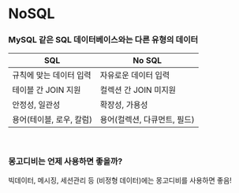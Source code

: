 # NoSQL

### MySQL 같은 SQL 데이터베이스와는 다른 유형의 데이터

| SQL                      | No SQL                       |
| ------------------------ | ---------------------------- |
| 규칙에 맞는 데이터 입력  | 자유로운 데이터 입력         |
| 테이블 간 JOIN 지원      | 컬렉션 간 JOIN 미지원        |
| 안정성, 일관성           | 확장성, 가용성               |
| 용어(테이블, 로우, 칼럼) | 용어(컬렉션, 다큐먼트, 필드) |

<br />

### 몽고디비는 언제 사용하면 좋을까?

빅데이터, 메시징, 세션관리 등 (비정형 데이터)에는 몽고디비를 사용하면 좋음!
